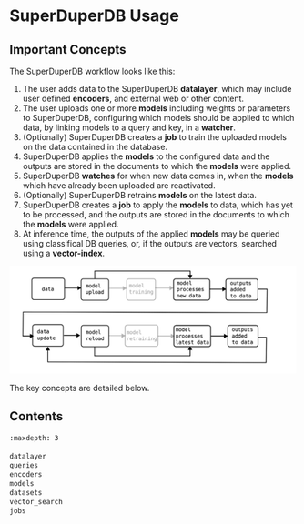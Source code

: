 # SuperDuperDB Usage

## Important Concepts

The SuperDuperDB workflow looks like this:

1. The user adds data to the SuperDuperDB **datalayer**, which may include user defined **encoders**, and external web or other content.
2. The user uploads one or more **models** including weights or parameters to SuperDuperDB, configuring which models should be applied to which data, by linking models to a
   query and key, in a **watcher**.
3. (Optionally) SuperDuperDB creates a **job** to train the uploaded models on the data contained in the database.
4. SuperDuperDB applies the **models** to the configured data and the outputs are stored in the documents to which the **models** were applied.
5. SuperDuperDB **watches** for when new data comes in, when the **models** which have already been uploaded are reactivated.
6. (Optionally) SuperDuperDB retrains **models** on the latest data.
7. SuperDuperDB creates a **job** to apply the **models** to data, which has yet to be processed, and the outputs
   are stored in the documents to which the **models** were applied.
8. At inference time, the outputs of the applied **models** may be queried using classifical DB queries,
   or, if the outputs are vectors, searched using a **vector-index**.

![](../img/cycle-linear.svg)

The key concepts are detailed below.

## Contents

```{toctree}
:maxdepth: 3

datalayer
queries
encoders
models
datasets
vector_search
jobs
```
